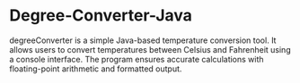 # Degree-Converter-Java
degreeConverter is a simple Java-based temperature conversion tool. It allows users to convert temperatures between Celsius and Fahrenheit using a console interface. The program ensures accurate calculations with floating-point arithmetic and formatted output.

